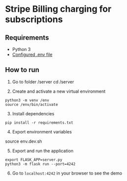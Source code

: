 # Stripe Billing charging for subscriptions

## Requirements

- Python 3
- [Configured .env file](../README.md)

## How to run

1. Go to folder /server
  cd /server

2. Create and activate a new virtual environment

```
python3 -m venv /env
source /env/bin/activate
```

3. Install dependencies

```
pip install -r requirements.txt
```

4. Export environment variables

source env.dev.sh

5. Export and run the application

```
export FLASK_APP=server.py
python3 -m flask run --port=4242
```

6. Go to `localhost:4242` in your browser to see the demo
